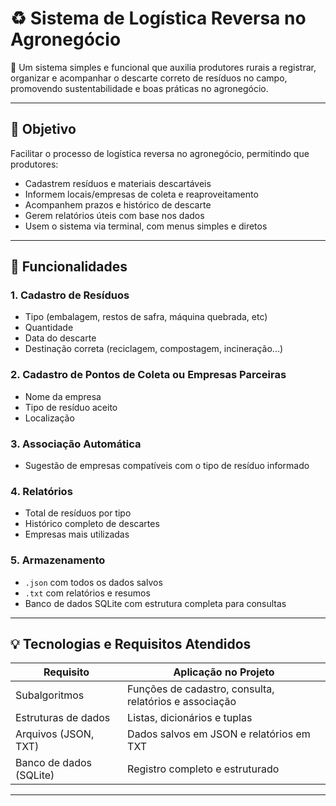 # ♻️ Sistema de Logística Reversa no Agronegócio

🚜 Um sistema simples e funcional que auxilia produtores rurais a registrar, organizar e acompanhar o descarte correto de resíduos no campo, promovendo sustentabilidade e boas práticas no agronegócio.

---

## 🌱 Objetivo

Facilitar o processo de logística reversa no agronegócio, permitindo que produtores:

- Cadastrem resíduos e materiais descartáveis
- Informem locais/empresas de coleta e reaproveitamento
- Acompanhem prazos e histórico de descarte
- Gerem relatórios úteis com base nos dados
- Usem o sistema via terminal, com menus simples e diretos

---

## 🧠 Funcionalidades

### 1. Cadastro de Resíduos
- Tipo (embalagem, restos de safra, máquina quebrada, etc)
- Quantidade
- Data do descarte
- Destinação correta (reciclagem, compostagem, incineração...)

### 2. Cadastro de Pontos de Coleta ou Empresas Parceiras
- Nome da empresa
- Tipo de resíduo aceito
- Localização

### 3. Associação Automática
- Sugestão de empresas compatíveis com o tipo de resíduo informado

### 4. Relatórios
- Total de resíduos por tipo
- Histórico completo de descartes
- Empresas mais utilizadas

### 5. Armazenamento
- `.json` com todos os dados salvos
- `.txt` com relatórios e resumos
- Banco de dados SQLite com estrutura completa para consultas

---

## 💡 Tecnologias e Requisitos Atendidos

| Requisito              | Aplicação no Projeto                                     |
|------------------------|----------------------------------------------------------|
| Subalgoritmos          | Funções de cadastro, consulta, relatórios e associação  |
| Estruturas de dados    | Listas, dicionários e tuplas                            |
| Arquivos (JSON, TXT)   | Dados salvos em JSON e relatórios em TXT                |
| Banco de dados (SQLite)| Registro completo e estruturado                         |

---

